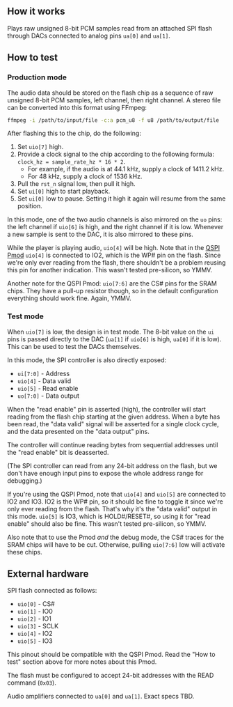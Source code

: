 ## How it works

Plays raw unsigned 8-bit PCM samples read from an attached SPI flash
through DACs connected to analog pins `ua[0]` and `ua[1]`.

## How to test

### Production mode

The audio data should be stored on the flash chip as a sequence of raw
unsigned 8-bit PCM samples, left channel, then right channel.
A stereo file can be converted into this format using FFmpeg:

```bash
ffmpeg -i /path/to/input/file -c:a pcm_u8 -f u8 /path/to/output/file
```

After flashing this to the chip, do the following:

1. Set `uio[7]` high.
2. Provide a clock signal to the chip according to the following formula:
   `clock_hz = sample_rate_hz * 16 * 2`.
   - For example, if the audio is at 44.1 kHz, supply a clock of 1411.2 kHz.
   - For 48 kHz, supply a clock of 1536 kHz.
3. Pull the `rst_n` signal low, then pull it high.
4. Set `ui[0]` high to start playback.
5. Set `ui[0]` low to pause.
   Setting it high it again will resume from the same position.

In this mode, one of the two audio channels is also mirrored
on the `uo` pins: the left channel if `uio[6]` is high, and the right
channel if it is low. Whenever a new sample is sent to the DAC,
it is also mirrored to these pins.

While the player is playing audio, `uio[4]` will be high.
Note that in the [QSPI Pmod](https://github.com/mole99/qspi-pmod)
`uio[4]` is connected to IO2, which is the WP# pin on the flash.
Since we're only ever reading from the flash, there shouldn't be a
problem reusing this pin for another indication.
This wasn't tested pre-silicon, so YMMV.

Another note for the QSPI Pmod: `uio[7:6]` are the CS# pins for
the SRAM chips. They have a pull-up resistor though, so in the default
configuration everything should work fine. Again, YMMV.

### Test mode

When `uio[7]` is low, the design is in test mode.
The 8-bit value on the `ui` pins is passed directly to the DAC
(`ua[1]` if `uio[6]` is high, `ua[0]` if it is low). This can be used
to test the DACs themselves.

In this mode, the SPI controller is also directly exposed:

- `ui[7:0]` - Address
- `uio[4]`  - Data valid
- `uio[5]`  - Read enable
- `uo[7:0]` - Data output

When the "read enable" pin is asserted (high), the controller will start
reading from the flash chip starting at the given address.
When a byte has been read, the "data valid" signal will be asserted
for a single clock cycle, and the data presented on the "data output"
pins.

The controller will continue reading bytes from sequential addresses
until the "read enable" bit is deasserted.

(The SPI controller can read from any 24-bit address on the flash,
but we don't have enough input pins to expose the whole address range
for debugging.)

If you're using the QSPI Pmod, note that `uio[4]` and `uio[5]` are
connected to IO2 and IO3. IO2 is the WP# pin, so it should be fine to
toggle it since we're only ever reading from the flash. That's why it's
the "data valid" output in this mode. `uio[5]` is IO3, which is HOLD#/RESET#,
so using it for "read enable" should also be fine.
This wasn't tested pre-silicon, so YMMV.

Also note that to use the Pmod *and* the debug mode, the CS# traces
for the SRAM chips will have to be cut. Otherwise, pulling `uio[7:6]`
low will activate these chips.

## External hardware

SPI flash connected as follows:

- `uio[0]` - CS#
- `uio[1]` - IO0
- `uio[2]` - IO1
- `uio[3]` - SCLK
- `uio[4]` - IO2
- `uio[5]` - IO3

This pinout should be compatible with the QSPI Pmod. Read the "How to test"
section above for more notes about this Pmod.

The flash must be configured to accept 24-bit addresses with
the READ command (`0x03`).

Audio amplifiers connected to `ua[0]` and `ua[1]`. Exact specs TBD.
